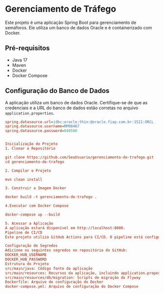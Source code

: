 # Gerenciamento de Tráfego

Este projeto é uma aplicação Spring Boot para gerenciamento de semáforos. Ele utiliza um banco de dados Oracle e é containerizado com Docker.

## Pré-requisitos

- Java 17
- Maven
- Docker
- Docker Compose

## Configuração do Banco de Dados

A aplicação utiliza um banco de dados Oracle. Certifique-se de que as credenciais e a URL do banco de dados estão corretas no arquivo `application.properties`.

```ini
spring.datasource.url=jdbc:oracle:thin:@oracle.fiap.com.br:1521:ORCL
spring.datasource.username=RM98467
spring.datasource.password=040500


Inicialização do Projeto
1. Clonar o Repositório

git clone https://github.com/SeuUsuario/gerenciamento-de-trafego.git
cd gerenciamento-de-trafego

2. Compilar o Projeto

mvn clean install

3. Construir a Imagem Docker

docker build -t gerenciamento-de-trafego .

4.Executar com Docker Compose

docker-compose up --build

5. Acessar a Aplicação
A aplicação estará disponível em http://localhost:8080.  
Pipeline de CI/CD
Este projeto utiliza GitHub Actions para CI/CD. O pipeline está configurado no arquivo .github/workflows/ci-cd-pipeline.yml. 

Configuração de Segredos
Adicione os seguintes segredos no repositório do GitHub:  
DOCKER_HUB_USERNAME
DOCKER_HUB_PASSWORD
Estrutura do Projeto
src/main/java: Código fonte da aplicação
src/main/resources: Recursos da aplicação, incluindo application.properties
src/main/resources/db/migration: Scripts de migração do Flyway
Dockerfile: Arquivo de configuração do Docker
docker-compose.yml: Arquivo de configuração do Docker Compose
